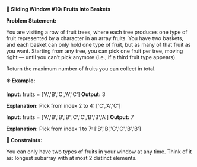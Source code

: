 **🧠 Sliding Window #10: Fruits Into Baskets**

**Problem Statement:**

You are visiting a row of fruit trees, where each tree produces one type of fruit represented by a character in an array fruits.
You have two baskets, and each basket can only hold one type of fruit, but as many of that fruit as you want.
Starting from any tree, you can pick one fruit per tree, moving right — until you can’t pick anymore (i.e., if a third fruit type appears).

Return the maximum number of fruits you can collect in total.

**✳️ Example:**

**Input:** fruits = ['A','B','C','A','C']
**Output:** 3  

**Explanation:** Pick from index 2 to 4: ['C','A','C']

**Input:** fruits = ['A','B','B','B','C','C','B','B','A']
**Output:** 7  

**Explanation:** Pick from index 1 to 7: ['B','B','C','C','B','B']

**🚧 Constraints:**

You can only have two types of fruits in your window at any time.
Think of it as: longest subarray with at most 2 distinct elements.